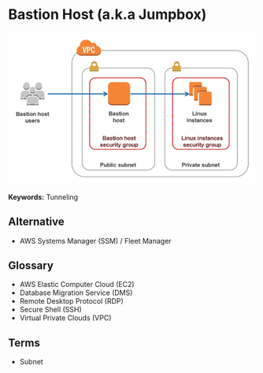 # Bastion Host (a.k.a Jumpbox)

![Bastion Host](/assets/images/aws/bastion-host.jpg)

**Keywords:** Tunneling

## Alternative

- AWS Systems Manager (SSM) / Fleet Manager

## Glossary

- AWS Elastic Computer Cloud (EC2)
- Database Migration Service (DMS)
- Remote Desktop Protocol (RDP)
- Secure Shell (SSH)
- Virtual Private Clouds (VPC)

## Terms

- Subnet

